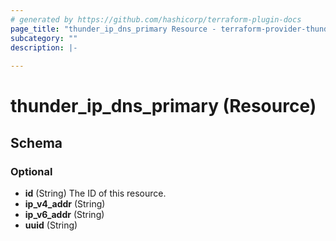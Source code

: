 ```yaml
---
# generated by https://github.com/hashicorp/terraform-plugin-docs
page_title: "thunder_ip_dns_primary Resource - terraform-provider-thunder"
subcategory: ""
description: |-
  
---
```


# thunder_ip_dns_primary (Resource)





<!-- schema generated by tfplugindocs -->
## Schema

### Optional

- **id** (String) The ID of this resource.
- **ip_v4_addr** (String)
- **ip_v6_addr** (String)
- **uuid** (String)


